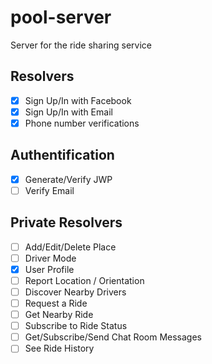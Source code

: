 # pool-server

Server for the ride sharing service

## Resolvers

- [x] Sign Up/In with Facebook
- [x] Sign Up/In with Email
- [x] Phone number verifications

## Authentification
- [X] Generate/Verify JWP
- [ ] Verify Email
  
## Private Resolvers

- [ ] Add/Edit/Delete Place
- [ ] Driver Mode
- [X] User Profile
- [ ] Report Location / Orientation
- [ ] Discover Nearby Drivers
- [ ] Request a Ride
- [ ] Get Nearby Ride
- [ ] Subscribe to Ride Status
- [ ] Get/Subscribe/Send Chat Room Messages
- [ ] See Ride History
